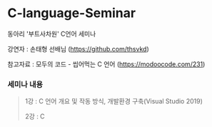 # C-language-Seminar

동아리 '부트사차원' C언어 세미나

강연자 : 손태형 선배님 (https://github.com/thsvkd)

참고자료 : 모두의 코드 - 씹어먹는 C 언어 (https://modoocode.com/231)

### 세미나 내용
> 1강 : C 언어 개요 및 작동 방식, 개발환경 구축(Visual Studio 2019)
> > 
> 2강 : C 

